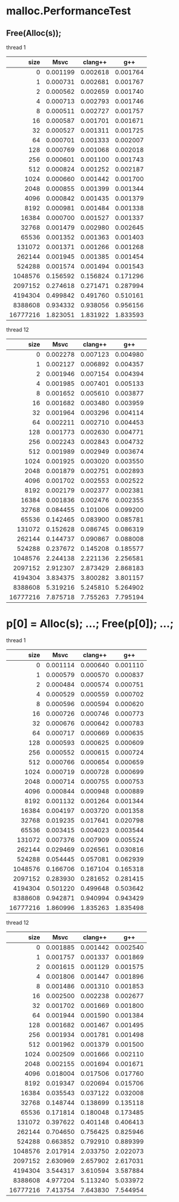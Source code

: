 # malloc.PerformanceTest
## Free(Alloc(s));
thread 1  

|size|Msvc|clang++|g++|
|-:|:-:|:-:|:-:|
|0|0.001199|0.002618|0.001764|
|1|0.000731|0.002681|0.001767|
|2|0.000562|0.002659|0.001740|
|4|0.000713|0.002793|0.001746|
|8|0.000511|0.002727|0.001757|
|16|0.000587|0.001701|0.001671|
|32|0.000527|0.001311|0.001725|
|64|0.000701|0.001333|0.002007|
|128|0.000769|0.001068|0.002018|
|256|0.000601|0.001100|0.001743|
|512|0.000824|0.001252|0.002187|
|1024|0.000660|0.001442|0.001700|
|2048|0.000855|0.001399|0.001344|
|4096|0.000842|0.001435|0.001379|
|8192|0.000981|0.001484|0.001338|
|16384|0.000700|0.001527|0.001337|
|32768|0.001479|0.002980|0.002645|
|65536|0.001352|0.001363|0.001403|
|131072|0.001371|0.001266|0.001268|
|262144|0.001945|0.001385|0.001454|
|524288|0.001574|0.001494|0.001543|
|1048576|0.156592|0.156824|0.171296|
|2097152|0.274618|0.271471|0.287994|
|4194304|0.499842|0.491760|0.510161|
|8388608|0.934332|0.938056|0.956156|
|16777216|1.823051|1.831922|1.833593|

thread 12  

|size|Msvc|clang++|g++|
|-:|:-:|:-:|:-:|
|0|0.002278|0.007123|0.004980|
|1|0.002127|0.006892|0.004357|
|2|0.001946|0.007154|0.004394|
|4|0.001985|0.007401|0.005133|
|8|0.001652|0.005610|0.003877|
|16|0.001682|0.003480|0.003959|
|32|0.001964|0.003296|0.004114|
|64|0.002211|0.002710|0.004453|
|128|0.001773|0.002630|0.004771|
|256|0.002243|0.002843|0.004732|
|512|0.001989|0.002949|0.003674|
|1024|0.001925|0.003020|0.003550|
|2048|0.001879|0.002751|0.002893|
|4096|0.001702|0.002553|0.002522|
|8192|0.002179|0.002377|0.002381|
|16384|0.001836|0.002476|0.002355|
|32768|0.084455|0.101006|0.099200|
|65536|0.142465|0.083900|0.085781|
|131072|0.152628|0.086745|0.086319|
|262144|0.144737|0.090867|0.088008|
|524288|0.237672|0.145208|0.185577|
|1048576|2.244138|2.221136|2.256581|
|2097152|2.912307|2.873429|2.868183|
|4194304|3.834375|3.800282|3.801157|
|8388608|5.319216|5.245810|5.264902|
|16777216|7.875718|7.755263|7.795194|

# p[0] = Alloc(s); ...; Free(p[0]); ...;
thread 1  

|size|Msvc|clang++|g++|
|-:|:-:|:-:|:-:|
|0|0.001114|0.000640|0.001110|
|1|0.000579|0.000570|0.000837|
|2|0.000484|0.000574|0.000751|
|4|0.000529|0.000559|0.000702|
|8|0.000596|0.000594|0.000620|
|16|0.000726|0.000746|0.000773|
|32|0.000676|0.000642|0.000783|
|64|0.000717|0.000669|0.000635|
|128|0.000593|0.000625|0.000609|
|256|0.000552|0.000615|0.000724|
|512|0.000766|0.000654|0.000659|
|1024|0.000719|0.000728|0.000699|
|2048|0.000714|0.000755|0.000753|
|4096|0.000844|0.000948|0.000889|
|8192|0.001132|0.001264|0.001344|
|16384|0.004197|0.003720|0.001358|
|32768|0.019235|0.017641|0.020798|
|65536|0.003415|0.004023|0.003544|
|131072|0.007376|0.007909|0.005524|
|262144|0.029469|0.026561|0.030816|
|524288|0.054445|0.057081|0.062939|
|1048576|0.166706|0.167104|0.165318|
|2097152|0.283930|0.281652|0.281415|
|4194304|0.501220|0.499648|0.503642|
|8388608|0.942871|0.940994|0.943429|
|16777216|1.860996|1.835263|1.835498|

thread 12  

|size|Msvc|clang++|g++|
|-:|:-:|:-:|:-:|
|0|0.001885|0.001442|0.002540|
|1|0.001757|0.001337|0.001869|
|2|0.001615|0.001129|0.001575|
|4|0.001806|0.001447|0.001896|
|8|0.001486|0.001310|0.001853|
|16|0.002500|0.002238|0.002677|
|32|0.001702|0.001669|0.001800|
|64|0.001944|0.001590|0.001384|
|128|0.001682|0.001467|0.001495|
|256|0.001934|0.001781|0.001498|
|512|0.001962|0.001379|0.001500|
|1024|0.002509|0.001666|0.002110|
|2048|0.002155|0.001694|0.001671|
|4096|0.018004|0.017506|0.017760|
|8192|0.019347|0.020694|0.015706|
|16384|0.035543|0.037122|0.032008|
|32768|0.148744|0.138699|0.135118|
|65536|0.171814|0.180048|0.173485|
|131072|0.397622|0.401148|0.406413|
|262144|0.704650|0.756425|0.825946|
|524288|0.663852|0.792910|0.889399|
|1048576|2.017914|2.033750|2.022073|
|2097152|2.630969|2.657902|2.617031|
|4194304|3.544317|3.610594|3.587884|
|8388608|4.977204|5.113240|5.033972|
|16777216|7.413754|7.643830|7.544954|
